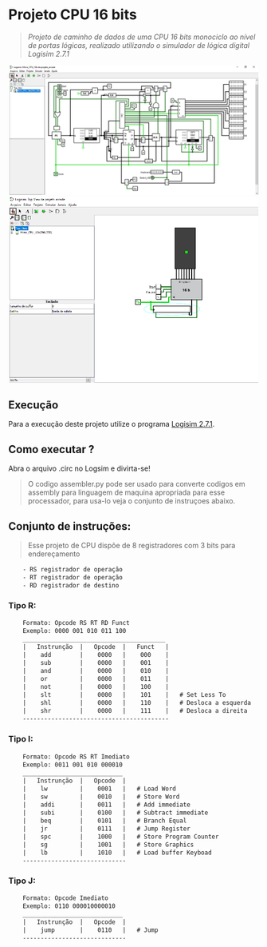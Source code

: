 # Projeto CPU 16 bits

<blockquote>
<p><em>Projeto de caminho de dados de uma CPU 16 bits monociclo ao nível de portas lógicas, realizado utilizando o simulador de lógica digital Logisim 2.7.1</em></p>
</blockquote>  

<p align="center" display="inline">    
    <img src="print-screen2.png" width=500>
    <img src="print-screen1.png" width=500>
</p>

## Execução
Para a execução deste projeto utilize o programa <a href="http://www.cburch.com/logisim/">Logisim 2.7.1</a>.

## Como executar ?
Abra o arquivo .circ no Logsim e divirta-se!
<blockquote><p>
O codigo assembler.py pode ser usado para converte codigos em assembly para linguagem de maquina
apropriada para esse processador, para usa-lo veja o conjunto de instruçoes abaixo.
</p></blockquote>

## Conjunto de instruções:

<blockquote>
<p>Esse projeto de CPU dispõe de 8 registradores com 3 bits para endereçamento</p>
</blockquote>

```
    - RS registrador de operação
    - RT registrador de operação    
    - RD registrador de destino
```

### Tipo R:
```
    Formato: Opcode RS RT RD Funct
    Exemplo: 0000 001 010 011 100
    ________________________________________
    |   Instrunção  |   Opcode  |   Funct   |
    |    add        |    0000   |    000    |
    |    sub        |    0000   |    001    |
    |    and        |    0000   |    010    |
    |    or         |    0000   |    011    |
    |    not        |    0000   |    100    |
    |    slt        |    0000   |    101    |   # Set Less To            
    |    shl        |    0000   |    110    |   # Desloca a esquerda
    |    shr        |    0000   |    111    |   # Desloca a direita
    -----------------------------------------    
```    

### Tipo I:
```
    Formato: Opcode RS RT Imediato
    Exemplo: 0011 001 010 000010  
    ____________________________
    |   Instrunção  |   Opcode  |
    |    lw         |    0001   |   # Load Word    
    |    sw         |    0010   |   # Store Word
    |    addi       |    0011   |   # Add immediate
    |    subi       |    0100   |   # Subtract immediate
    |    beq        |    0101   |   # Branch Equal
    |    jr         |    0111   |   # Jump Register
    |    spc        |    1000   |   # Store Program Counter
    |    sg         |    1001   |   # Store Graphics
    |    lb         |    1010   |   # Load buffer Keyboad
    -----------------------------
```    

### Tipo J:
```
    Formato: Opcode Imediato
    Exemplo: 0110 000010000010  
    ____________________________
    |   Instrunção  |   Opcode  |
    |    jump       |    0110   |   # Jump
    -----------------------------

```    